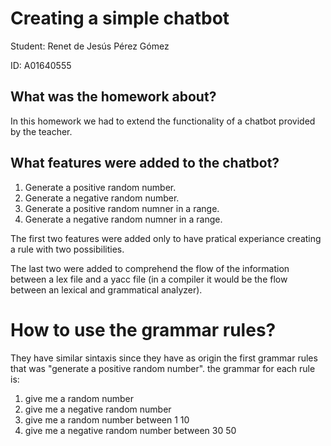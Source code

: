 # Creating a simple chatbot

Student: Renet de Jesús Pérez Gómez

ID: A01640555


## What was the homework about?
In this homework we had to extend the functionality of a chatbot provided by the teacher.

## What features were added to the chatbot?
1. Generate a positive random number.
2. Generate a negative random number.
3. Generate a positive random numner in a range.
4. Generate a negative random numner in a range.

The first two features were added only to have pratical experiance creating a rule with two possibilities.

The last two were added to comprehend the flow of the information between a lex file and a yacc file (in a compiler it would be the flow between an lexical and grammatical analyzer).

# How to use the grammar rules?
They have similar sintaxis since they have as origin the first grammar rules that was "generate a positive random number". the grammar for each rule is:

1. give me a random number
2. give me a negative random number
3. give me a random number between 1 10
4. give me a negative random number between 30 50
